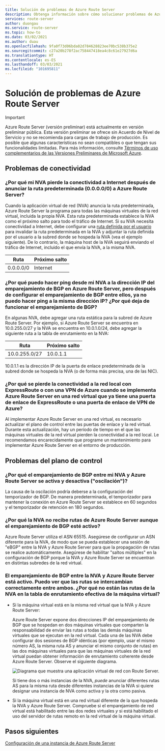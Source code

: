 ```yaml
---
title: Solución de problemas de Azure Route Server
description: Obtenga información sobre cómo solucionar problemas de Azure Route Server.
services: route-server
author: duongau
ms.service: route-server
ms.topic: how-to
ms.date: 03/02/2021
ms.author: duau
ms.openlocfilehash: 9fa0f73d06bda02d784628823ee70bc538b375e2
ms.sourcegitcommit: c27a20b278f2ac758447418ea4c8c61e27927d6a
ms.translationtype: HT
ms.contentlocale: es-ES
ms.lasthandoff: 03/03/2021
ms.locfileid: "101695811"
---
```

# <a name="troubleshooting-azure-route-server-issues"></a>Solución de problemas de Azure Route Server

> [!IMPORTANT]
> Azure Route Server (versión preliminar) está actualmente en versión preliminar pública.
> Esta versión preliminar se ofrece sin Acuerdo de Nivel de Servicio y no se recomienda para cargas de trabajo de producción. Es posible que algunas características no sean compatibles o que tengan sus funcionalidades limitadas.
> Para más información, consulte [Términos de uso complementarios de las Versiones Preliminares de Microsoft Azure](https://azure.microsoft.com/support/legal/preview-supplemental-terms/).

## <a name="connectivity-issues"></a>Problemas de conectividad

### <a name="why-does-my-nva-lose-internet-connectivity-after-it-advertises-the-default-route-00000-to-azure-route-server"></a>¿Por qué mi NVA pierde la conectividad a Internet después de anunciar la ruta predeterminada (0.0.0.0/0) a Azure Route Server?
Cuando la aplicación virtual de red (NVA) anuncia la ruta predeterminada, Azure Route Server la programa para todas las máquinas virtuales de la red virtual, incluida la propia NVA. Esta ruta predeterminada establece la NVA como el próximo salto para todo el tráfico de Internet. Si su NVA necesita conectividad a Internet, debe configurar una [ruta definida por el usuario](../virtual-network/virtual-networks-udr-overview.md) para invalidar la ruta predeterminada en la NVA y adjuntar la ruta definida por el usuario a la subred donde se hospeda la NVA (vea el ejemplo siguiente). De lo contrario, la máquina host de la NVA seguirá enviando el tráfico de Internet, incluido el que envía la NVA, a la misma NVA.

| Ruta | Próximo salto |
|-------|----------|
| 0.0.0.0/0 | Internet |


### <a name="why-can-i-ping-from-my-nva-to-the-bgp-peer-ip-on-azure-route-server-but-after-i-set-up-the-bgp-peering-between-them-i-cant-ping-the-same-ip-anymore-why-does-the-bgp-peering-goes-down"></a>¿Por qué puedo hacer ping desde mi NVA a la dirección IP del emparejamiento de BGP en Azure Route Server, pero después de configurar el emparejamiento de BGP entre ellos, ya no puedo hacer ping a la misma dirección IP? ¿Por qué deja de funcionar el emparejamiento de BGP?

En algunas NVA, debe agregar una ruta estática para la subred de Azure Route Server. Por ejemplo, si Azure Route Server se encuentra en 10.0.255.0/27 y la NVA se encuentra en 10.0.1.0/24, debe agregar la siguiente ruta a la tabla de enrutamiento en la NVA:

| Ruta | Próximo salto |
|-------|----------|
| 10.0.255.0/27 | 10.0.1.1 |

10.0.1.1 es la dirección IP de la puerta de enlace predeterminada de la subred donde se hospeda la NVA (o de forma más precisa, una de las NIC).

### <a name="why-do-i-lose-connectivity-to-my-on-premises-network-over-expressroute-andor-azure-vpn-when-im-deploying-azure-route-server-to-a-virtual-network-that-already-has-expressroute-gateway-andor-azure-vpn-gateway"></a>¿Por qué se pierde la conectividad a la red local con ExpressRoute o con una VPN de Azure cuando se implementa Azure Route Server en una red virtual que ya tiene una puerta de enlace de ExpressRoute o una puerta de enlace de VPN de Azure?
Al implementar Azure Route Server en una red virtual, es necesario actualizar el plano de control entre las puertas de enlace y la red virtual. Durante esta actualización, hay un período de tiempo en el que las máquinas virtuales de la red virtual pierden la conectividad a la red local. Le recomendamos encarecidamente que programe un mantenimiento para implementar Azure Route Server en el entorno de producción.  

## <a name="control-plane-issues"></a>Problemas del plano de control

### <a name="why-is-the-bgp-peering-between-my-nva-and-the-azure-route-server-going-up-and-down-flapping"></a>¿Por qué el emparejamiento de BGP entre mi NVA y Azure Route Server se activa y desactiva ("oscilación")?

La causa de la oscilación podría deberse a la configuración del temporizador de BGP. De manera predeterminada, el temporizador para mantener la conexión en Azure Route Server se establece en 60 segundos y el temporizador de retención en 180 segundos.

### <a name="why-does-my-nva-not-receive-routes-from-azure-route-server-even-though-the-bgp-peering-is-up"></a>¿Por qué la NVA no recibe rutas de Azure Route Server aunque el emparejamiento de BGP esté activo?

Azure Route Server utiliza el ASN 65515. Asegúrese de configurar un ASN diferente para la NVA, de modo que se pueda establecer una sesión de "eBGP" entre la NVA y Azure Route Server para que la propagación de rutas se realice automáticamente. Asegúrese de habilitar "saltos múltiples" en la configuración de BGP porque la NVA y Azure Route Server se encuentran en distintas subredes de la red virtual.

### <a name="the-bgp-peering-between-my-nva-and-azure-route-server-is-up-i-can-see-routes-exchanged-correctly-between-them-why-arent-the-nva-routes-in-the-effective-routing-table-of-my-vm"></a>El emparejamiento de BGP entre la NVA y Azure Route Server está activo. Puedo ver que las rutas se intercambian correctamente entre ambos. ¿Por qué no están las rutas de la NVA en la tabla de enrutamiento efectiva de la máquina virtual? 

* Si la máquina virtual está en la misma red virtual que la NVA y Azure Route Server:

     Azure Route Server expone dos direcciones IP del emparejamiento de BGP que se hospedan en dos máquinas virtuales que comparten la responsabilidad de enviar las rutas a todas las demás máquinas virtuales que se ejecutan en la red virtual. Cada una de las NVA debe configurar dos sesiones de BGP idénticas (por ejemplo, usar el mismo número AS, la misma ruta AS y anunciar el mismo conjunto de rutas) en las dos máquinas virtuales para que las máquinas virtuales de la red virtual puedan obtener información de enrutamiento coherente desde Azure Route Server. Observe el siguiente diagrama.

    ![Diagrama que muestra una aplicación virtual de red con Route Server.](./media/faq/network-virtual-appliances.png)

    Si tiene dos o más instancias de la NVA, *puede* anunciar diferentes rutas AS para la misma ruta desde diferentes instancias de la NVA si quiere designar una instancia de NVA como activa y la otra como pasiva.

* Si la máquina virtual está en una red virtual diferente de la que hospeda la NVA y Azure Route Server. Compruebe si el emparejamiento de red virtual está habilitado entre las dos redes virtuales *y* si está habilitado el uso del servidor de rutas remoto en la red virtual de la máquina virtual.

## <a name="next-steps"></a>Pasos siguientes

[Configuración de una instancia de Azure Route Server](quickstart-configure-route-server-powershell.md)
